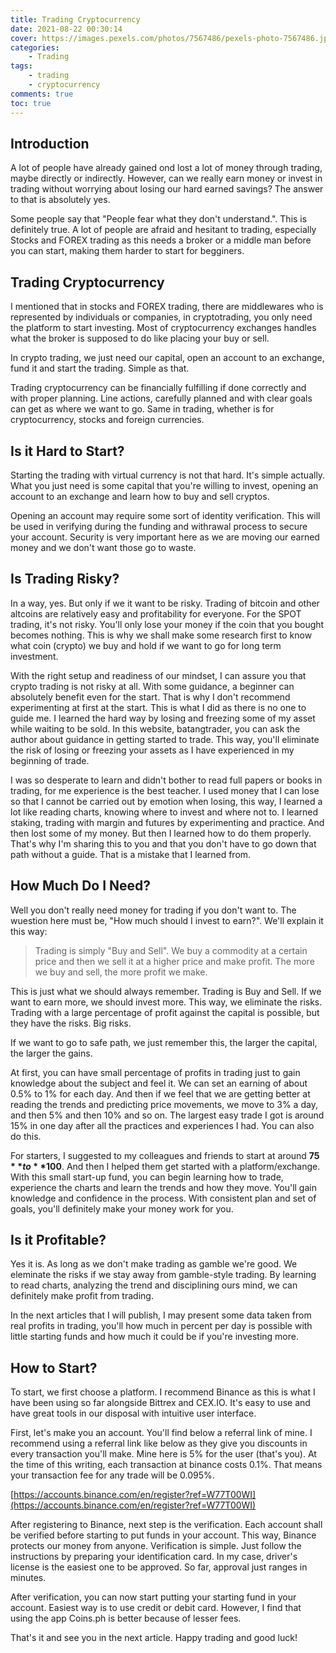 ```yaml
---
title: Trading Cryptocurrency
date: 2021-08-22 00:30:14
cover: https://images.pexels.com/photos/7567486/pexels-photo-7567486.jpeg?auto=compress&cs=tinysrgb&dpr=2&h=750&w=1260
categories:
    - Trading
tags:
    - trading
    - cryptocurrency
comments: true
toc: true
---
```


## Introduction

A lot of people have already gained ond lost a lot of money through trading, maybe directly or indirectly. However, can we really earn money or invest in trading without worrying about losing our hard earned savings? The answer to that is absolutely yes. 

<!-- more -->

Some people say that "People fear what they don't understand.". This is definitely true. A lot of people are afraid and hesitant to trading, especially Stocks and FOREX trading as this needs a broker or a middle man before you can start, making them harder to start for begginers.

## Trading Cryptocurrency

I mentioned that in stocks and FOREX trading, there are middlewares who is represented by individuals or companies, in cryptotrading, you only need the platform to start investing. Most of cryptocurrency exchanges handles what the broker is supposed to do like placing your buy or sell.

In crypto trading, we just need our capital, open an account to an exchange, fund it and start the trading. Simple as that.

Trading cryptocurrency can be financially fulfilling if done correctly and with proper planning. Line actions, carefully planned and with clear goals can get as where we want to go. Same in trading, whether is for cryptocurrency, stocks and foreign currencies.

## Is it Hard to Start?

Starting the trading with virtual currency is not that hard. It's simple actually. What you just need is some capital that you're willing to invest, opening an account to an exchange and learn how to buy and sell cryptos. 

Opening an account may require some sort of identity verification. This will be used in verifying during the funding and withrawal process to secure your account. Security is very important here as we are moving our earned money and we don't want those go to waste.

## Is Trading Risky?

In a way, yes. But only if we it want to be risky. Trading of bitcoin and other altcoins are relatively easy and profitability for everyone. For the SPOT trading, it's not risky. You'll only lose your money if the coin that you bought becomes nothing. This is why we shall make some research first to know what coin (crypto) we buy and hold if we want to go for long term investment.

With the right setup and readiness of our mindset, I can assure you that crypto trading is not risky at all. With some guidance, a beginner can absolutely benefit even for the start. That is why I don't recommend experimenting at first at the start. This is what I did as there is no one to guide me. I learned the hard way by losing and freezing some of my asset while waiting to be sold. In this website, batangtrader, you can ask the author about guidance in getting started to trade. This way, you'll eliminate the risk of losing or freezing your assets as I have experienced in my beginning of trade.

I was so desperate to learn and didn't bother to read full papers or books in trading, for me experience is the best teacher. I used money that I can lose so that I cannot be carried out by emotion when losing, this way, I learned a lot like reading charts, knowing where to invest and where not to. I learned staking, trading with margin and futures by experimenting and practice. And then lost some of my money. But then I learned how to do them properly. That's why I'm sharing this to you and that you don't have to go down that path without a guide. That is a mistake that I learned from.

## How Much Do I Need?

Well you don't really need money for trading if you don't want to. The wuestion here must be, "How much should I invest to earn?". We'll explain it this way:

> Trading is simply "Buy and Sell". We buy a commodity at a certain price and then we sell it at a higher price and make profit. The more we buy and sell, the more profit we make.

This is just what we should always remember. Trading is Buy and Sell. If we want to earn more, we should invest more. This way, we eliminate the risks. Trading with a large percentage of profit against the capital is possible, but they have the risks. Big risks.

If we want to go to safe path, we just remember this, the larger the capital, the larger the gains. 

At first, you can have small percentage of profits in trading just to gain knowledge about the subject and feel it. We can set an earning of about 0.5% to 1% for each day. And then if we feel that we are getting better at reading the trends and predicting price movements, we move to 3% a day, and then 5% and then 10% and so on. The largest easy trade I got is around 15% in one day after all the practices and experiences I had. You can also do this. 

For starters, I suggested to my colleagues and friends to start at around **$75** to **$100**. And then I helped them get started with a platform/exchange. With this small start-up fund, you can begin learning how to trade, experience the charts and learn the trends and how they move. You'll gain knowledge and confidence in the process. With consistent plan and set of goals, you'll definitely make your money work for you.

## Is it Profitable?

Yes it is. As long as we don't make trading as gamble we're good. We eleminate the risks if we stay away from gamble-style trading. By learning to read charts, analyzing the trend and disciplining ours mind, we can definitely make profit from trading.

In the next articles that I will publish, I may present some data taken from real profits in trading, you'll how much in percent per day is possible with little starting funds and how much it could be if you're investing more.

## How to Start?

To start, we first choose a platform. I recommend Binance as this is what I have been using so far alongside Bittrex and CEX.IO. It's easy to use and have great tools in our disposal with intuitive user interface.

First, let's make you an account. You'll find below a referral link of mine. I recommend using a referral link like below as they give you discounts in every transaction you'll make. Mine here is 5% for the user (that's you). At the time of this writing, each transaction at binance costs 0.1%. That means your transaction fee for any trade will be 0.095%.

[https://accounts.binance.com/en/register?ref=W77T00WI](https://accounts.binance.com/en/register?ref=W77T00WI)

After registering to Binance, next step is the verification. Each account shall be verified before starting to put funds in your account. This way, Binance protects our money from anyone. Verification is simple. Just follow the instructions by preparing your identification card. In my case, driver's license is the easiest one to be approved. So far, approval just ranges in minutes.

After verification, you can now start putting your starting fund in your account. Easiest way is to use credit or debit card. However, I find that using the app Coins.ph is better because of lesser fees.

That's it and see you in the next article. Happy trading and good luck!
